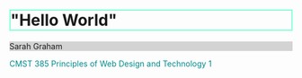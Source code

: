 <!DOCTYPE html>
<html>
<head>
<title>Home-Sarah Graham</title>
</head>
<body>

<h1 style="border:2px solid Aquamarine;">"Hello World"</h1>
<p style="background-color:LightGray;">Sarah Graham</p>
<p style="color:DarkCyan;">CMST 385 Principles of Web Design and Technology 1</p>

</body>
</html>
